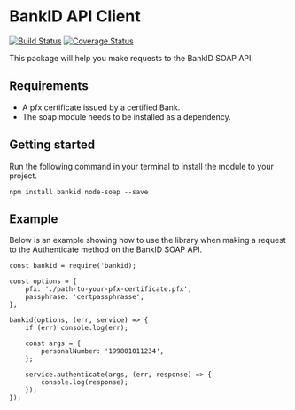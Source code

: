 # BankID API Client

[![Build Status](https://travis-ci.org/oddhill/node-bankid.svg?branch=master)](https://travis-ci.org/oddhill/node-bankid)
[![Coverage Status](https://coveralls.io/repos/github/oddhill/node-bankid/badge.svg?branch=master)](https://coveralls.io/github/oddhill/node-bankid?branch=master)

This package will help you make requests to the BankID SOAP API.

## Requirements

- A pfx certificate issued by a certified Bank.
- The soap module needs to be installed as a dependency.

## Getting started

Run the following command in your terminal to install the module to your project.

```
npm install bankid node-soap --save
```

## Example

Below is an example showing how to use the library when making a request to the Authenticate method on the BankID SOAP API.

```node
const bankid = require('bankid);

const options = {
	pfx: './path-to-your-pfx-certificate.pfx',
	passphrase: 'certpassphrasse',
};

bankid(options, (err, service) => {
	if (err) console.log(err);
	
	const args = {
		personalNumber: '199801011234',
	};
	
	service.authenticate(args, (err, response) => {
		console.log(response);
	});
});
```
